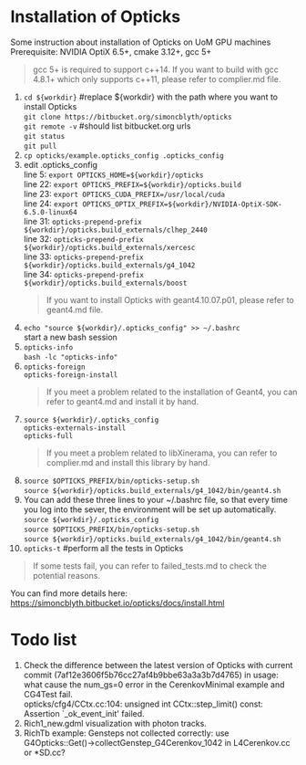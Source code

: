 # Installation of Opticks
Some instruction about installation of Opticks on UoM GPU machines  
Prerequisite: NVIDIA OptiX 6.5+, cmake 3.12+, gcc 5+
> gcc 5+ is required to support c++14. If you want to build with gcc 4.8.1+ which only supports c++11, please refer to complier.md file.  
1. `cd ${workdir}`  #replace ${workdir} with the path where you want to install Opticks  
   `git clone https://bitbucket.org/simoncblyth/opticks`  
   `git remote -v`  #should list bitbucket.org urls  
   `git status`  
   `git pull`  
2. `cp opticks/example.opticks_config .opticks_config`  
3. edit .opticks_config  
   line 5: `export OPTICKS_HOME=${workdir}/opticks`  
   line 22: `export OPTICKS_PREFIX=${workdir}/opticks.build`  
   line 23: `export OPTICKS_CUDA_PREFIX=/usr/local/cuda`  
   line 24: `export OPTICKS_OPTIX_PREFIX=${workdir}/NVIDIA-OptiX-SDK-6.5.0-linux64`  
   line 31:	`opticks-prepend-prefix ${workdir}/opticks.build_externals/clhep_2440`  
   line 32: `opticks-prepend-prefix ${workdir}/opticks.build_externals/xercesc`  
   line 33: `opticks-prepend-prefix ${workdir}/opticks.build_externals/g4_1042`  
   line 34: `opticks-prepend-prefix ${workdir}/opticks.build_externals/boost`  
   > If you want to install Opticks with geant4.10.07.p01, please refer to geant4.md file.  
4. `echo "source ${workdir}/.opticks_config" >> ~/.bashrc`  
   start a new bash session  
5. `opticks-info`  
   `bash -lc "opticks-info"`  
6. `opticks-foreign`  
   `opticks-foreign-install`     
   > If you meet a problem related to the installation of Geant4, you can refer to geant4.md and install it by hand.  
7. `source ${workdir}/.opticks_config`  
   `opticks-externals-install`  
   `opticks-full`  
   > If you meet a problem related to libXinerama, you can refer to complier.md and install this library by hand.  
8. `source $OPTICKS_PREFIX/bin/opticks-setup.sh`  
   `source ${workdir}/opticks.build_externals/g4_1042/bin/geant4.sh`  
9. You can add these three lines to your ~/.bashrc file, so that every time you log into the sever, the environment will be set up automatically.  
   `source ${workdir}/.opticks_config`  
   `source $OPTICKS_PREFIX/bin/opticks-setup.sh`  
   `source ${workdir}/opticks.build_externals/g4_1042/bin/geant4.sh`  
10. `opticks-t` #perform all the tests in Opticks  
   > If some tests fail, you can refer to failed_tests.md to check the potential reasons.  

You can find more details here: https://simoncblyth.bitbucket.io/opticks/docs/install.html  

# Todo list
1. Check the difference between the latest version of Opticks with current commit (7af12e3606f5b76cc27af4b9bbe63a3a3b7d4765) in usage: what cause the num_gs=0 error in the CerenkovMinimal example and CG4Test fail.  
   opticks/cfg4/CCtx.cc:104: unsigned int CCtx::step_limit() const: Assertion `_ok_event_init' failed.  
2. Rich1_new.gdml visualization with photon tracks.  
3. RichTb example: Gensteps not collected correctly: use G4Opticks::Get()->collectGenstep_G4Cerenkov_1042 in L4Cerenkov.cc or *SD.cc?  
